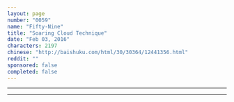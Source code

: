 ```yaml
---
layout: page
number: "0059"
name: "Fifty-Nine"
title: "Soaring Cloud Technique"
date: "Feb 03, 2016"
characters: 2197
chinese: "http://baishuku.com/html/30/30364/12441356.html"
reddit: ""
sponsored: false
completed: false
---
```




- - -
- - -
